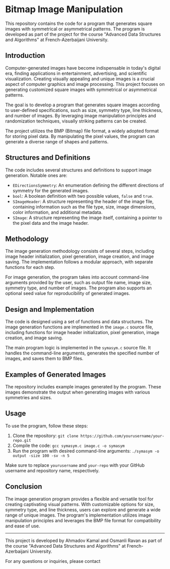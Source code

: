 # Bitmap Image Manipulation

This repository contains the code for a program that generates square images with symmetrical or asymmetrical patterns. The program is developed as part of the project for the course "Advanced Data Structures and Algorithms" at French-Azerbaijani University.

## Introduction

Computer-generated images have become indispensable in today's digital era, finding applications in entertainment, advertising, and scientific visualization. Creating visually appealing and unique images is a crucial aspect of computer graphics and image processing. This project focuses on generating customized square images with symmetrical or asymmetrical patterns.

The goal is to develop a program that generates square images according to user-defined specifications, such as size, symmetry type, line thickness, and number of images. By leveraging image manipulation principles and randomization techniques, visually striking patterns can be created.

The project utilizes the BMP (Bitmap) file format, a widely adopted format for storing pixel data. By manipulating the pixel values, the program can generate a diverse range of shapes and patterns.

## Structures and Definitions

The code includes several structures and definitions to support image generation. Notable ones are:

- `EDirectionsSymmetry`: An enumeration defining the different directions of symmetry for the generated images.
- `bool`: A boolean definition with two possible values, `false` and `true`.
- `SImageHeader`: A structure representing the header of the image file, containing information such as the file type, size, image dimensions, color information, and additional metadata.
- `SImage`: A structure representing the image itself, containing a pointer to the pixel data and the image header.

## Methodology

The image generation methodology consists of several steps, including image header initialization, pixel generation, image creation, and image saving. The implementation follows a modular approach, with separate functions for each step.

For image generation, the program takes into account command-line arguments provided by the user, such as output file name, image size, symmetry type, and number of images. The program also supports an optional seed value for reproducibility of generated images.

## Design and Implementation

The code is designed using a set of functions and data structures. The image generation functions are implemented in the `image.c` source file, including functions for image header initialization, pixel generation, image creation, and image saving.

The main program logic is implemented in the `symasym.c` source file. It handles the command-line arguments, generates the specified number of images, and saves them to BMP files.

## Examples of Generated Images

The repository includes example images generated by the program. These images demonstrate the output when generating images with various symmetries and sizes.

## Usage

To use the program, follow these steps:

1. Clone the repository: `git clone https://github.com/yourusername/your-repo.git`
2. Compile the code: `gcc symasym.c image.c -o symasym`
3. Run the program with desired command-line arguments: `./symasym -o output -size 100 -sv -n 5`

Make sure to replace `yourusername` and `your-repo` with your GitHub username and repository name, respectively.

## Conclusion

The image generation program provides a flexible and versatile tool for creating captivating visual patterns. With customizable options for size, symmetry type, and line thickness, users can explore and generate a wide range of unique images. The program's implementation utilizes image manipulation principles and leverages the BMP file format for compatibility and ease of use.

---

This project is developed by Ahmadov Kamal and Osmanli Ravan as part of the course "Advanced Data Structures and Algorithms" at French-Azerbaijani University.

For any questions or inquiries, please contact

